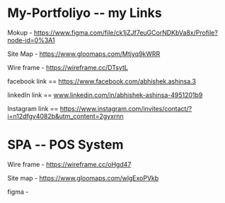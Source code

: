 # My-Portfoliyo -- my Links

Mokup - https://www.figma.com/file/ck1jZJf7euGCorNDKbVa8x/Profile?node-id=0%3A1

Site Map - https://www.gloomaps.com/Mtjyq9kWRR

Wire frame - https://wireframe.cc/DTsytL

facebook link == https://www.facebook.com/abhishek.ashinsa.3

linkedIn link == www.linkedin.com/in/abhishek-ashinsa-4951201b9

Instagram link == https://www.instagram.com/invites/contact/?i=n12dfgv4082b&utm_content=2gyxrnn


# SPA -- POS System

Wire frame - https://wireframe.cc/oHgd47

Site map - https://www.gloomaps.com/wlgExoPVkb

figma - 
